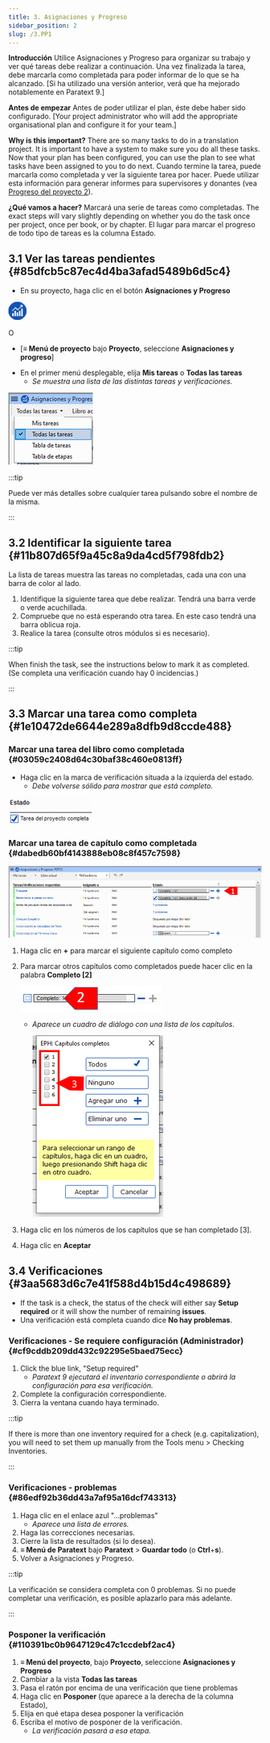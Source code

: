 ```yaml
---
title: 3. Asignaciones y Progreso
sidebar_position: 2
slug: /3.PP1
---
```




**Introducción** Utilice Asignaciones y Progreso para organizar su trabajo y ver qué tareas debe realizar a continuación. Una vez finalizada la tarea, debe marcarla como completada para poder informar de lo que se ha alcanzado. [Si ha utilizado una versión anterior, verá que ha mejorado notablemente en Paratext 9.]


**Antes de empezar** Antes de poder utilizar el plan, éste debe haber sido configurado. [Your project administrator who will add the appropriate organisational plan and configure it for your team.]


**Why is this important?**  There are so many tasks to do in a translation project. It is important to have a system to make sure you do all these tasks. Now that your plan has been configured, you can use the plan to see what tasks have been assigned to you to do next. Cuando termine la tarea, puede marcarla como completada y ver la siguiente tarea por hacer. Puede utilizar esta información para generar informes para supervisores y donantes (vea [Progreso del proyecto 2](/6.PP2)).


**¿Qué vamos a hacer?** Marcará una serie de tareas como completadas. The exact steps will vary slightly depending on whether you do the task once per project, once per book, or by chapter. El lugar para marcar el progreso de todo tipo de tareas es la columna Estado.


## 3.1 Ver las tareas pendientes {#85dfcb5c87ec4d4ba3afad5489b6d5c4}


<div class='notion-row'>
<div class='notion-column' style={{width: 'calc((100% - (min(32px, 4vw) * 1)) * 0.5)'}}>

- En su proyecto, haga clic en el botón **Asignaciones y Progreso**

</div><div className='notion-spacer'></div>

<div class='notion-column' style={{width: 'calc((100% - (min(32px, 4vw) * 1)) * 0.5)'}}>


![](./861894244.png)


</div><div className='notion-spacer'></div>
</div>

O

- [**≡ Menú de proyecto** bajo **Proyecto**, seleccione **Asignaciones y progreso**]

<div class='notion-row'>
<div class='notion-column' style={{width: 'calc((100% - (min(32px, 4vw) * 1)) * 0.5)'}}>

- En el primer menú desplegable, elija **Mis tareas** o **Todas las tareas**
    - _Se muestra una lista de las distintas tareas y verificaciones._

</div><div className='notion-spacer'></div>

<div class='notion-column' style={{width: 'calc((100% - (min(32px, 4vw) * 1)) * 0.5)'}}>


![](./1194388438.png)


</div><div className='notion-spacer'></div>
</div>

:::tip

Puede ver más detalles sobre cualquier tarea pulsando sobre el nombre de la misma.

:::




## 3.2 Identificar la siguiente tarea {#11b807d65f9a45c8a9da4cd5f798fdb2}


La lista de tareas muestra las tareas no completadas, cada una con una barra de color al lado.

1. Identifique la siguiente tarea que debe realizar. Tendrá una barra verde o verde acuchillada.
2. Compruebe que no está esperando otra tarea. En este caso tendrá una barra oblicua roja.
3. Realice la tarea (consulte otros módulos si es necesario).

:::tip

When finish the task, see the instructions below to mark it as completed. (Se completa una verificación cuando hay 0 incidencias.)

:::




## 3.3 Marcar una tarea como completa {#1e10472de6644e289a8dfb9d8ccde488}


### Marcar una tarea del libro como completada {#03059c2408d64c30baf38c460e0813ff}


<div class='notion-row'>
<div class='notion-column' style={{width: 'calc((100% - (min(32px, 4vw) * 1)) * 0.5)'}}>

- Haga clic en la marca de verificación situada a la izquierda del estado.
    - _Debe volverse sólido para mostrar que está completo._

</div><div className='notion-spacer'></div>

<div class='notion-column' style={{width: 'calc((100% - (min(32px, 4vw) * 1)) * 0.49999999999999994)'}}>


![](./954238022.png)


</div><div className='notion-spacer'></div>
</div>

### Marcar una tarea de capítulo como completada {#dabedb60bf4143888eb08c8f457c7598}


![](./498799590.png)

1. Haga clic en **+** para marcar el siguiente capítulo como completo
2. Para marcar otros capítulos como completados puede hacer clic en la palabra **Completo [2]**

    ![](./57914603.png)

    - _Aparece un cuadro de diálogo con una lista de los capítulos_.

        ![](./2100928914.png)

3. Haga clic en los números de los capítulos que se han completado [3].
4. Haga clic en **Aceptar**

## 3.4 Verificaciones {#3aa5683d6c7e41f588d4b15d4c498689}

- If the task is a check, the status of the check will either say **Setup required** or it will show the number of remaining **issues**.
- Una verificación está completa cuando dice **No hay problemas**.

### Verificaciones - Se requiere configuración (Administrador) {#cf9cddb209dd432c92295e5baed75ecc}

1. Click the blue link, "Setup required"
    - _Paratext 9 ejecutará el inventario correspondiente o abrirá la configuración para esa verificación._
2. Complete la configuración correspondiente.
3. Cierra la ventana cuando haya terminado.

:::tip

If there is more than one inventory required for a check (e.g. capitalization), you will need to set them up manually from the Tools menu &gt; Checking Inventories.

:::




### Verificaciones - problemas {#86edf92b36dd43a7af95a16dcf743313}

1. Haga clic en el enlace azul "…problemas"
    - _Aparece una lista de errores._
2. Haga las correcciones necesarias.
3. Cierre la lista de resultados (si lo desea).
4. **≡ Menú de Paratext** bajo **Paratext** &gt; **Guardar todo** (o **Ctrl**+**s**).
5. Volver a Asignaciones y Progreso.

:::tip

La verificación se considera completa con 0 problemas. Si no puede completar una verificación, es posible aplazarlo para más adelante.

:::




### Posponer la verificación {#110391bc0b9647129c47c1ccdebf2ac4}

1. **≡ Menú del proyecto**, bajo **Proyecto**, seleccione **Asignaciones y Progreso**
2. Cambiar a la vista **Todas las tareas**
3. Pasa el ratón por encima de una verificación que tiene problemas
4. Haga clic en **Posponer** (que aparece a la derecha de la columna Estado),
5. Elija en qué etapa desea posponer la verificación
6. Escriba el motivo de posponer de la verificación.
    - _La verificación pasará a esa etapa._
